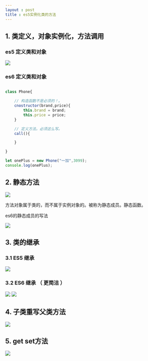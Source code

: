 ```yaml
---
layout : post
title : es5实例化类的方法
---
```


## 1. 类定义，对象实例化，方法调用

### es5 定义类和对象
![](/docs/images/2021-03-12-09-46-44.png)


### es6 定义类和对象

```js

class Phone{

    // 构造函数不是必须的！。
    cnostructor(brand,price){
        this.brand = brand;
        this.price = price;
    }

    // 定义方法。必须这么写。
    call(){

    }

}

let onePlus = new Phone("一加",3099);
console.log(onePlus);

```

## 2. 静态方法

![](/docs/images/2021-03-12-09-57-36.png)

方法对象属于类的，而不属于实例对象的。被称为静态成员。静态函数。

es6的静态成员的写法

![](/docs/images/2021-03-12-10-00-01.png)


## 3. 类的继承

### 3.1 ES5 继承

![](/docs/images/2021-03-12-10-05-52.png)

### 3.2 ES6 继承 （ 更简洁 ） 

![](/docs/images/2021-03-12-10-11-50.png)
![](/docs/images/2021-03-12-10-17-21.png)

## 4. 子类重写父类方法
![](/docs/images/2021-03-12-10-19-37.png)

## 5. get set方法
![](/docs/images/2021-03-12-10-28-01.png)
